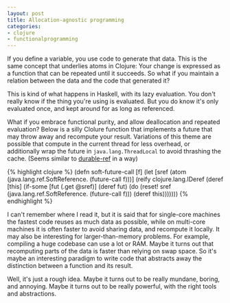 ```yaml
---
layout: post
title: Allocation-agnostic programming
categories:
- clojure
- functionalprogramming
---
```


If you define a variable, you use code to generate that data.
This is the same concept that underlies atoms in Clojure:
Your change is expressed as a function that can be repeated until it succeeds.
So what if you maintain a relation between the data and the code that generated it?

This is kind of what happens in Haskell, with its lazy evaluation.
You don't really know if the thing you're using is evaluated.
But you do know it's only evaluated once, and kept around for as long as referenced.

What if you embrace functional purity, and allow deallocation and repeated evaluation?
Below is a silly Clolure function that implements a future that may throw away and recompute your result.
Variations of this theme are possible that compute in the current thread for less overhead,
or additionally wrap the future in `java.lang.ThreadLocal` to avoid thrashing the cache.
(Seems similar to [durable-ref](https://github.com/riverford/durable-ref) in a way)

{% highlight clojure %}
(defn soft-future-call [f]
  (let [sref (atom (java.lang.ref.SoftReference. (future-call f)))]
    (reify clojure.lang.IDeref
      (deref [this]
        (if-some [fut (.get @sref)]
          (deref fut)
          (do
            (reset! sref (java.lang.ref.SoftReference. (future-call f)))
            (deref this)))))))
{% endhighlight %}

I can't remember where I read it, but it is said that for single-core machines the fastest code reuses as much data as possible,
while on multi-core machines it is often faster to avoid sharing data, and recompute it locally.
It may also be interesting for larger-than-memory problems.
For example, compiling a huge codebase can use a lot or RAM.
Maybe it turns out that recomputing parts of the data is faster than relying on swap space.
So it's maybe an interesting paradigm to write code that abstracts away the distinction between a function and its result.

Well, it's just a rough idea.
Maybe it turns out to be really mundane, boring, and annoying.
Maybe it turns out to be really powerful, with the right tools and abstractions.
